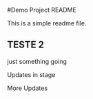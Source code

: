 #Demo Project README

This is a simple readme file.

## TESTE 2

just something going

Updates in stage

More Updates